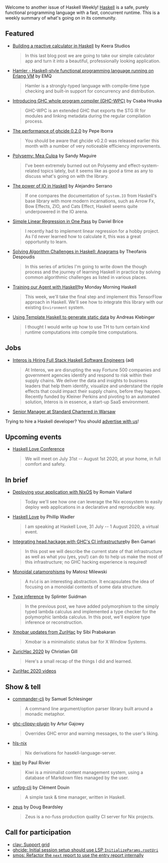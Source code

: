 Welcome to another issue of Haskell Weekly!
[Haskell](https://www.haskell.org) is a safe, purely functional programming language with a fast, concurrent runtime.
This is a weekly summary of what's going on in its community.

## Featured

- [Building a reactive calculator in Haskell](https://keera.co.uk/2020/06/16/building-a-reactive-calculator-in-haskell-5-5/) by Keera Studios
  > In this last blog post we are going to take our simple calculator app and turn it into a beautiful, professionally looking application.

- [Hamler - Haskell-style functional programming language running on Erlang VM](https://www.emqx.io/news/open-source-functional-programming-language-hamler) by EMQ
  > Hamler is a strongly-typed language with compile-time type checking and built-in support for concurrency and distribution.

- [Introducing GHC whole program compiler (GHC-WPC)](https://www.patreon.com/posts/introducing-ghc-38173710) by Csaba Hruska
  > GHC-WPC is an extended GHC that exports the STG IR for modules and linking metadata during the regular compilation process.

- [The performance of ghcide 0.2.0](https://mpickering.github.io/ide/posts/2020-06-12-performance-of-ghcide-020.html) by Pepe Iborra
  > You should be aware that ghcide v0.2.0 was released earlier this month with a number of very noticeable efficiency improvements.

- [Polysemy: Mea Culpa](https://reasonablypolymorphic.com/blog/mea-culpa/) by Sandy Maguire
  > I've been extremely burned out on Polysemy and effect-system-related topics lately, but it seems like as good a time as any to discuss what's going on with the library.

- [The power of IO in Haskell](https://www.47deg.com/blog/io-haskell/) by Alejandro Serrano
  > If one compares the documentation of `System.IO` from Haskell's base library with more modern incarnations, such as Arrow Fx, Bow Effects, ZIO, and Cats Effect, Haskell seems quite underpowered in the IO arena.

- [Simple Linear Regression in One Pass](https://www.danielbrice.net/blog/simple-linear-regression-in-one-pass/) by Daniel Brice
  > I recently had to implement linear regression for a hobby project. As I'd never learned how to calculate it, this was a great opportunity to learn.

- [Solving Algorithm Challenges in Haskell: Anagrams](https://dev.to/theodesp/solving-algorithm-challenges-in-haskell-anagrams-15jd) by Theofanis Despoudis
  > In this series of articles I'm going to write down the though process and the journey of learning Haskell in practice by solving common algorithmic challenges as listed in various places.

- [Training our Agent with Haskell!](https://mmhaskell.com/blog/2020/6/15/training-our-agent-with-haskell)by Monday Morning Haskell
  > This week, we'll take the final step and implement this TensorFlow approach in Haskell. We'll see how to integrate this library with our existing `Environment` system.

- [Using Template Haskell to generate static data](https://www.well-typed.com/blog/2020/06/th-for-static-data/) by Andreas Klebinger
  > I thought I would write up how to use TH to turn certain kind runtime computations into compile time computations.

## Jobs

- [Interos is Hiring Full Stack Haskell Software Engineers](https://www.interos.ai/vacancies/#haskell-software-engineer) (ad)
  > At Interos, we are disrupting the way Fortune 500 companies and government agencies identify and respond to risk within their supply chains. We deliver the data and insights to business leaders that help them identify, visualize and understand the ripple effects that could impact their supply chains, before they happen. Recently funded by Kleiner Perkins and pivoting to an automated solution, Interos is in essence, a start-up SaaS environment.

- [Senior Manager at Standard Chartered in Warsaw](https://scb.taleo.net/careersection/ex/jobdetail.ftl?job=2000007774)

Trying to hire a Haskell developer?
You should [advertise with us](https://haskellweekly.news/advertising.html)!

## Upcoming events

- [Haskell Love Conference](https://haskell.love)
  > We will meet on July 31st -- August 1st 2020, at your home, in full comfort and safety.

## In brief

- [Deploying your application with NixOS](https://romainviallard.dev/en/blog/deploying-your-app-with-nixos/) by Romain Viallard
  > Today we'll see how one can leverage the Nix ecosystem to easily deploy web applications in a declarative and reproducible way.

- [Haskell Love](https://wadler.blogspot.com/2020/06/haskell-love.html) by Phillip Wadler
  > I am speaking at Haskell Love, 31 July -- 1 August 2020, a virtual event.

- [Integrating head.hackage with GHC's CI infrastructure](https://www.haskell.org/ghc/blog/20200611-head-hackage.html)by Ben Gamari
  > In this post we will describe the current state of that infrastructure as well as what you (yes, you!) can do to help us make the most of this infrastructure; no GHC hacking experience is required!

- [Monoidal catamorphisms](https://bartoszmilewski.com/2020/06/15/monoidal-catamorphisms/) by Matosz Milewski
  > A `Fold` is an interesting abstraction. It encapsulates the idea of focusing on a monoidal contents of some data structure.

- [Type inference](https://splintah.gitlab.io/posts/2020-06-14-Type-inference.html) by Splinter Suidman
  > In the previous post, we have added polymorphism to the simply typed lambda calculus and implemented a type checker for the polymorphic lambda calculus. In this post, we'll explore type inference or reconstruction.

- [Xmobar updates from ZuriHac](https://psibi.in/posts/2020-06-16-xmobar-zurihac.html) by Sibi Prabakaran
  > Xmobar is a minimalistic status bar for X Window Systems.

- [ZuricHac 2020](https://collectednotes.com/gillchristian/zurichac-2020) by Christian Gill
  > Here's a small recap of the things I did and learned.

- [ZuriHac 2020 videos](https://www.youtube.com/playlist?list=PLiU7KJ5_df6aZbNfh_TUJt-6w9N3rYkTX)

## Show & tell

- [commander-cli](https://hackage.haskell.org/package/commander-cli-0.4.1.2) by Samuel Schlesinger
  > A command line argument/option parser library built around a monadic metaphor.

- [ghc-clippy-plugin](https://github.com/ArturGajowy/ghc-clippy-plugin/tree/0df515a6577715ab100b9b9fa797ff6219fb4a0c) by Artur Gajowy
  > Overrides GHC error and warning messages, to the user's liking.

- [hls-nix](https://github.com/poscat0x04/hls-nix/tree/fe5cc2f6eff8a787048678c0fe07bc6fa3f464e8)
  > Nix derivations for hasekll-language-server.

- [kiwi](https://github.com/PaulRivier/kiwi/tree/6ff7a147427281c9f20c6567912e26bafe549d59) by Paul Rivier
  > Kiwi is a minimalist content management system, using a database of Markdown files managed by the user.

- [unfog-cli](https://github.com/unfog-io/unfog-cli/tree/a5cf8e5a734d6285c464a9047bb1d130a70531e7) by Clément Douin
  > A simple task & time manager, written in Haskell.

- [zeus](https://github.com/mightybyte/zeus/tree/ff278d0f823758de63ecfe0a7ec3cce9629cd2e5) by Doug Beardsley
  > Zeus is a no-fuss production quality CI server for Nix projects.

## Call for participation

-   [clay: Support grid](https://github.com/sebastiaanvisser/clay/issues/176)
-   [ghcide: Initial session setup should use LSP `InitializeParams.rootUri`](https://github.com/digital-asset/ghcide/issues/646)
-   [smos: Refactor the `next` report to use the entry report internally](https://github.com/NorfairKing/smos/issues/86)
